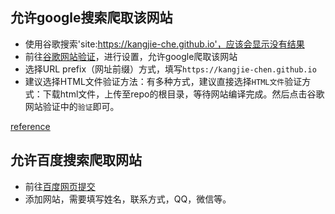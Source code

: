 ## 允许google搜索爬取该网站
- 使用谷歌搜索'site:https://kangjie-che.github.io'，应该会显示没有结果
- 前往[谷歌网站验证](https://search.google.com/search-console?hl=zh-CN)，进行设置，允许google爬取该网站
- 选择URL prefix（网址前缀）方式，填写`https://kangjie-chen.github.io`
- 建议选择HTML文件验证方法：有多种方式，建议直接选择`HTML文件`验证方式：下载html文件，上传至repo的根目录，等待网站编译完成。然后点击谷歌网站验证中的`验证`即可。

[reference](https://zhuanlan.zhihu.com/p/129022264)

## 允许百度搜索爬取网站
- 前往[百度网页提交](https://ziyuan.baidu.com/site/index)
- 添加网站，需要填写姓名，联系方式，QQ，微信等。
